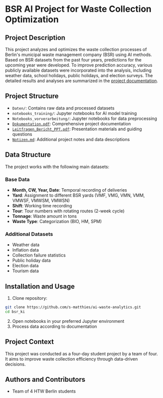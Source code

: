 # BSR AI Project for Waste Collection Optimization

## Project Description
This project analyzes and optimizes the waste collection processes of Berlin's municipal waste management company (BSR) using AI methods. Based on BSR datasets from the past four years, predictions for the upcoming year were developed. To improve prediction accuracy, various publicly available datasets were incorporated into the analysis, including weather data, school holidays, public holidays, and election surveys. The detailed results and analyses are summarized in the [project documentation](Dokumentation.pdf).

## Project Structure
- `Daten/`: Contains raw data and processed datasets
- `notebooks_training/`: Jupyter notebooks for AI model training
- `Notebooks_vorverarbeitung/`: Jupyter notebooks for data preprocessing
- [`Dokumentation.pdf`](Dokumentation.pdf): Comprehensive project documentation
- [`Leitfragen_Bericht_PPT.pdf`](Leitfragen_Bericht_PPT.pdf): Presentation materials and guiding questions
- [`Notizen.md`](Notizen.md): Additional project notes and data descriptions
  
## Data Structure
The project works with the following main datasets:

### Base Data
- **Month, CW, Year, Date**: Temporal recording of deliveries
- **Yard**: Assignment to different BSR yards (VMF, VMG, VMN, VMM, VMWSF, VMWSM, VMWSN)
- **Shift**: Working time recording
- **Tour**: Tour numbers with rotating routes (2-week cycle)
- **Tonnage**: Waste amount in tons
- **Waste Type**: Categorization (BIO, HM, SPM)

### Additional Datasets
- Weather data
- Inflation data
- Collection failure statistics
- Public holiday data
- Election data
- Tourism data

## Installation and Usage
1. Clone repository:
```bash
git clone https://github.com/s-matthies/ai-waste-analytics.git
cd bsr_ki
```

2. Open notebooks in your preferred Jupyter environment
3. Process data according to documentation

## Project Context
This project was conducted as a four-day student project by a team of four. It aims to improve waste collection efficiency through data-driven decisions.

## Authors and Contributors
- Team of 4 HTW Berlin students
